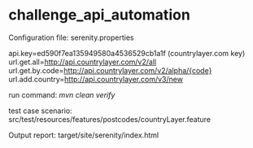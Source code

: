 # challenge_api_automation
Configuration file: 
serenity.properties

  api.key=ed590f7ea135949580a4536529cb1a1f (countrylayer.com key)
  url.get.all=http://api.countrylayer.com/v2/all
  url.get.by.code=http://api.countrylayer.com/v2/alpha/{code}
  url.add.country=http://api.countrylayer.com/v3/new

run command: 
*mvn clean verify*

test case scenario:
src/test/resources/features/postcodes/countryLayer.feature

Output report:
target/site/serenity/index.html

